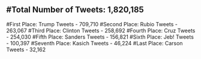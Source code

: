 #Total Number of Tweets: 1,820,185 
---
#First Place: Trump Tweets - 709,710
#Second Place: Rubio Tweets - 263,067
#Third Place: Clinton Tweets - 258,692
#Fourth Place: Cruz Tweets - 254,030
#Fifth Place: Sanders Tweets - 156,821
#Sixth Place: Jeb! Tweets - 100,397
#Seventh Place: Kasich Tweets - 46,224
#Last Place: Carson Tweets - 32,162
